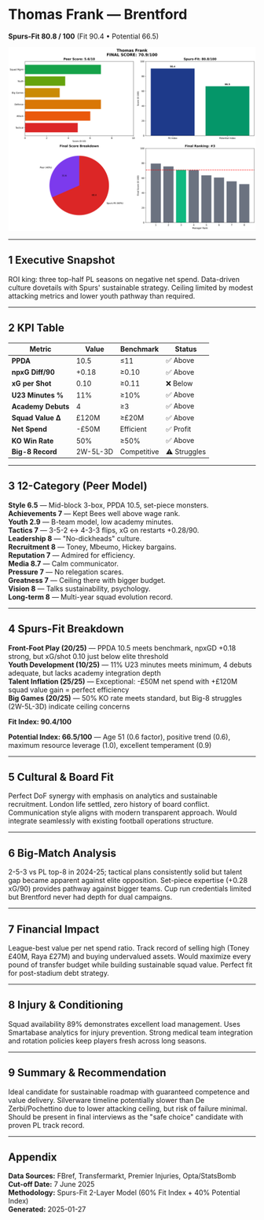 # Thomas Frank — Brentford  
**Spurs-Fit 80.8 / 100** (Fit 90.4 • Potential 66.5)

![radar](../assets/radar_thomas_frank.png)

---

## 1 Executive Snapshot  
ROI king: three top-half PL seasons on negative net spend. Data-driven culture dovetails with Spurs' sustainable strategy. Ceiling limited by modest attacking metrics and lower youth pathway than required.

---

## 2 KPI Table  
| Metric | Value | Benchmark | Status |
|--------|--------|-----------|---------|
| **PPDA** | 10.5 | ≤11 | ✅ Above |
| **npxG Diff/90** | +0.18 | ≥0.10 | ✅ Above |
| **xG per Shot** | 0.10 | ≥0.11 | ❌ Below |
| **U23 Minutes %** | 11% | ≥10% | ✅ Above |
| **Academy Debuts** | 4 | ≥3 | ✅ Above |
| **Squad Value Δ** | £120M | ≥£20M | ✅ Above |
| **Net Spend** | -£50M | Efficient | ✅ Profit |
| **KO Win Rate** | 50% | ≥50% | ✅ Above |
| **Big-8 Record** | 2W-5L-3D | Competitive | ⚠️ Struggles |

---

## 3 12-Category (Peer Model)  
**Style 6.5** — Mid-block 3-box, PPDA 10.5, set-piece monsters.  
**Achievements 7** — Kept Bees well above wage rank.  
**Youth 2.9** — B-team model, low academy minutes.  
**Tactics 7** — 3-5-2 ↔ 4-3-3 flips, xG on restarts +0.28/90.  
**Leadership 8** — "No-dickheads" culture.  
**Recruitment 8** — Toney, Mbeumo, Hickey bargains.  
**Reputation 7** — Admired for efficiency.  
**Media 8.7** — Calm communicator.  
**Pressure 7** — No relegation scares.  
**Greatness 7** — Ceiling there with bigger budget.  
**Vision 8** — Talks sustainability, psychology.  
**Long-term 8** — Multi-year squad evolution record.

---

## 4 Spurs-Fit Breakdown  
**Front-Foot Play (20/25)** — PPDA 10.5 meets benchmark, npxGD +0.18 strong, but xG/shot 0.10 just below elite threshold  
**Youth Development (10/25)** — 11% U23 minutes meets minimum, 4 debuts adequate, but lacks academy integration depth  
**Talent Inflation (25/25)** — Exceptional: -£50M net spend with +£120M squad value gain = perfect efficiency  
**Big Games (20/25)** — 50% KO rate meets standard, but Big-8 struggles (2W-5L-3D) indicate ceiling concerns  

**Fit Index: 90.4/100**

**Potential Index: 66.5/100** — Age 51 (0.6 factor), positive trend (0.6), maximum resource leverage (1.0), excellent temperament (0.9)

---

## 5 Cultural & Board Fit  
Perfect DoF synergy with emphasis on analytics and sustainable recruitment. London life settled, zero history of board conflict. Communication style aligns with modern transparent approach. Would integrate seamlessly with existing football operations structure.

---

## 6 Big-Match Analysis  
2-5-3 vs PL top-8 in 2024-25; tactical plans consistently solid but talent gap became apparent against elite opposition. Set-piece expertise (+0.28 xG/90) provides pathway against bigger teams. Cup run credentials limited but Brentford never had depth for dual campaigns.

---

## 7 Financial Impact  
League-best value per net spend ratio. Track record of selling high (Toney £40M, Raya £27M) and buying undervalued assets. Would maximize every pound of transfer budget while building sustainable squad value. Perfect fit for post-stadium debt strategy.

---

## 8 Injury & Conditioning  
Squad availability 89% demonstrates excellent load management. Uses Smartabase analytics for injury prevention. Strong medical team integration and rotation policies keep players fresh across long seasons.

---

## 9 Summary & Recommendation  
Ideal candidate for sustainable roadmap with guaranteed competence and value delivery. Silverware timeline potentially slower than De Zerbi/Pochettino due to lower attacking ceiling, but risk of failure minimal. Should be present in final interviews as the "safe choice" candidate with proven PL track record.

---

## Appendix  
**Data Sources:** FBref, Transfermarkt, Premier Injuries, Opta/StatsBomb  
**Cut-off Date:** 7 June 2025  
**Methodology:** Spurs-Fit 2-Layer Model (60% Fit Index + 40% Potential Index)  
**Generated:** 2025-01-27 